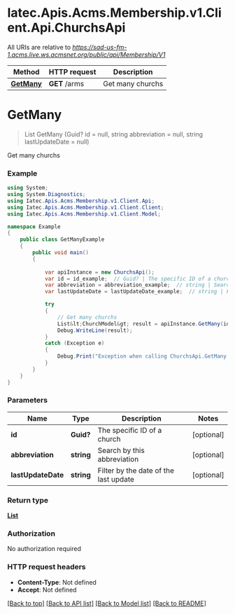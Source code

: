 # Iatec.Apis.Acms.Membership.v1.Client.Api.ChurchsApi

All URIs are relative to *https://sad-us-fm-1.acms.live.ws.acmsnet.org/public/api/Membership/V1*

Method | HTTP request | Description
------------- | ------------- | -------------
[**GetMany**](ChurchsApi.md#getmany) | **GET** /arms | Get many churchs


<a name="getmany"></a>
# **GetMany**
> List<ChurchModel> GetMany (Guid? id = null, string abbreviation = null, string lastUpdateDate = null)

Get many churchs

### Example
```csharp
using System;
using System.Diagnostics;
using Iatec.Apis.Acms.Membership.v1.Client.Api;
using Iatec.Apis.Acms.Membership.v1.Client.Client;
using Iatec.Apis.Acms.Membership.v1.Client.Model;

namespace Example
{
    public class GetManyExample
    {
        public void main()
        {
            
            var apiInstance = new ChurchsApi();
            var id = id_example;  // Guid? | The specific ID of a church (optional) 
            var abbreviation = abbreviation_example;  // string | Search by this abbreviation (optional) 
            var lastUpdateDate = lastUpdateDate_example;  // string | Filter by the date of the last update (optional) 

            try
            {
                // Get many churchs
                List&lt;ChurchModel&gt; result = apiInstance.GetMany(id, abbreviation, lastUpdateDate);
                Debug.WriteLine(result);
            }
            catch (Exception e)
            {
                Debug.Print("Exception when calling ChurchsApi.GetMany: " + e.Message );
            }
        }
    }
}
```

### Parameters

Name | Type | Description  | Notes
------------- | ------------- | ------------- | -------------
 **id** | **Guid?**| The specific ID of a church | [optional] 
 **abbreviation** | **string**| Search by this abbreviation | [optional] 
 **lastUpdateDate** | **string**| Filter by the date of the last update | [optional] 

### Return type

[**List<ChurchModel>**](ChurchModel.md)

### Authorization

No authorization required

### HTTP request headers

 - **Content-Type**: Not defined
 - **Accept**: Not defined

[[Back to top]](#) [[Back to API list]](../README.md#documentation-for-api-endpoints) [[Back to Model list]](../README.md#documentation-for-models) [[Back to README]](../README.md)

